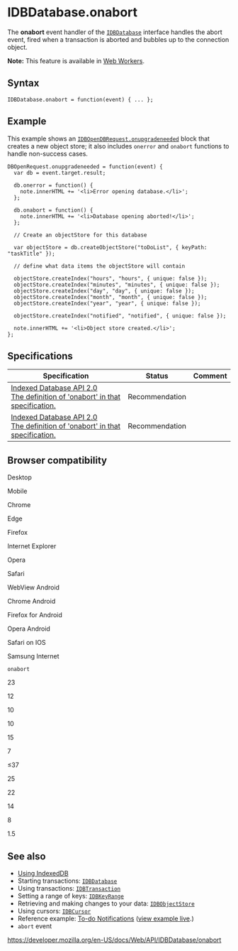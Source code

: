 # IDBDatabase.onabort

The **onabort** event handler of the [`IDBDatabase`](../idbdatabase) interface handles the abort event, fired when a transaction is aborted and bubbles up to the connection object.

**Note:** This feature is available in [Web Workers](../web_workers_api).

## Syntax

    IDBDatabase.onabort = function(event) { ... };

## Example

This example shows an [`IDBOpenDBRequest.onupgradeneeded`](../idbopendbrequest/onupgradeneeded) block that creates a new object store; it also includes `onerror` and `onabort` functions to handle non-success cases.

    DBOpenRequest.onupgradeneeded = function(event) {
      var db = event.target.result;

      db.onerror = function() {
        note.innerHTML += '<li>Error opening database.</li>';
      };

      db.onabort = function() {
        note.innerHTML += '<li>Database opening aborted!</li>';
      };

      // Create an objectStore for this database

      var objectStore = db.createObjectStore("toDoList", { keyPath: "taskTitle" });

      // define what data items the objectStore will contain

      objectStore.createIndex("hours", "hours", { unique: false });
      objectStore.createIndex("minutes", "minutes", { unique: false });
      objectStore.createIndex("day", "day", { unique: false });
      objectStore.createIndex("month", "month", { unique: false });
      objectStore.createIndex("year", "year", { unique: false });

      objectStore.createIndex("notified", "notified", { unique: false });

      note.innerHTML += '<li>Object store created.</li>';
    };

## Specifications

<table><thead><tr class="header"><th>Specification</th><th>Status</th><th>Comment</th></tr></thead><tbody><tr class="odd"><td><a href="https://www.w3.org/TR/IndexedDB/#dom-idbdatabase-onabort">Indexed Database API 2.0<br />
<span class="small">The definition of 'onabort' in that specification.</span></a></td><td><span class="spec-rec">Recommendation</span></td><td></td></tr><tr class="even"><td><a href="https://www.w3.org/TR/IndexedDB/#dom-idbdatabase-onabort">Indexed Database API 2.0<br />
<span class="small">The definition of 'onabort' in that specification.</span></a></td><td><span class="spec-rec">Recommendation</span></td><td></td></tr></tbody></table>

## Browser compatibility

Desktop

Mobile

Chrome

Edge

Firefox

Internet Explorer

Opera

Safari

WebView Android

Chrome Android

Firefox for Android

Opera Android

Safari on IOS

Samsung Internet

`onabort`

23

12

10

10

15

7

≤37

25

22

14

8

1.5

## See also

- [Using IndexedDB](../indexeddb_api/using_indexeddb)
- Starting transactions: [`IDBDatabase`](../idbdatabase)
- Using transactions: [`IDBTransaction`](../idbtransaction)
- Setting a range of keys: [`IDBKeyRange`](../idbkeyrange)
- Retrieving and making changes to your data: [`IDBObjectStore`](../idbobjectstore)
- Using cursors: [`IDBCursor`](../idbcursor)
- Reference example: [To-do Notifications](https://github.com/mdn/to-do-notifications/tree/gh-pages) ([view example live](https://mdn.github.io/to-do-notifications/).)
- `abort` event

<a href="https://developer.mozilla.org/en-US/docs/Web/API/IDBDatabase/onabort" class="_attribution-link">https://developer.mozilla.org/en-US/docs/Web/API/IDBDatabase/onabort</a>
